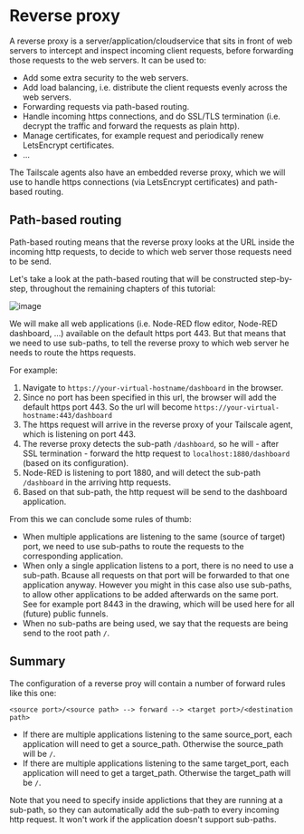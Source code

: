 # Reverse proxy

A reverse proxy is a server/application/cloudservice that sits in front of web servers to intercept and inspect incoming client requests, before forwarding those requests to the web servers.  It can be used to:
+ Add some extra security to the web servers.
+ Add load balancing, i.e. distribute the client requests evenly across the web servers.
+ Forwarding requests via path-based routing.
+ Handle incoming https connections, and do SSL/TLS termination (i.e. decrypt the traffic and forward the requests as plain http).
+ Manage certificates, for example request and periodically renew LetsEncrypt certificates.
+ ...

The Tailscale agents also have an embedded reverse proxy, which we will use to handle https connections (via LetsEncrypt certificates) and path-based routing.

## Path-based routing

Path-based routing means that the reverse proxy looks at the URL inside the incoming http requests, to decide to which web server those requests need to be send.

Let's take a look at the path-based routing that will be constructed step-by-step, throughout the remaining chapters of this tutorial:

![image](https://github.com/user-attachments/assets/faf0f667-8b68-4d0d-a5cb-422b7c313c7b)

We will make all web applications (i.e. Node-RED flow editor, Node-RED dashboard, ...) available on the default https port 443.  But that means that we need to use sub-paths, to tell the reverse proxy to which web server he needs to route the https requests.

For example:
1. Navigate to `https://your-virtual-hostname/dashboard` in the browser.
2. Since no port has been specified in this url, the browser will add the default https port 443.  So the url will become `https://your-virtual-hostname:443/dashboard`
3. The https request will arrive in the reverse proxy of your Tailscale agent, which is listening on port 443.
4. The reverse proxy detects the sub-path `/dashboard`, so he will - after SSL termination - forward the http request to `localhost:1880/dashboard` (based on its configuration).
5. Node-RED is listening to port 1880, and will detect the sub-path `/dashboard` in the arriving http requests.
6. Based on that sub-path, the http request will be send to the dashboard application.

From this we can conclude some rules of thumb:
+ When multiple applications are listening to the same (source of target) port, we need to use sub-paths to route the requests to the corresponding application.
+ When only a single application listens to a port, there is no need to use a sub-path.  Bcause all requests on that port will be forwarded to that one application anyway.  However you might in this case also use sub-paths, to allow other applications to be added afterwards on the same port.  See for example port 8443 in the drawing, which will be used here for all (future) public funnels.
+ When no sub-paths are being used, we say that the requests are being send to the root path `/`.

## Summary

The configuration of a reverse proy will contain a number of forward rules like this one:
```
<source port>/<source path> --> forward --> <target port>/<destination path>
```
+ If there are multiple applications listening to the same source_port, each application will need to get a source_path.  Otherwise the source_path will be `/`.
+ If there are multiple applications listening to the same target_port, each application will need to get a target_path.  Otherwise the target_path will be `/`.

Note that you need to specify inside applictions that they are running at a sub-path, so they can automatically add the sub-path to every incoming http request.  It won't work if the application doesn't support sub-paths.
